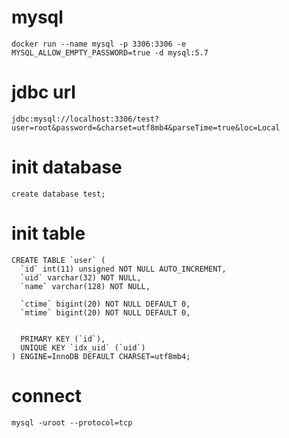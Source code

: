 # mysql

`docker run --name mysql -p 3306:3306 -e MYSQL_ALLOW_EMPTY_PASSWORD=true -d mysql:5.7`

# jdbc url
`jdbc:mysql://localhost:3306/test?user=root&password=&charset=utf8mb4&parseTime=true&loc=Local`

# init database
`create database test;`

# init table
```
CREATE TABLE `user` (
  `id` int(11) unsigned NOT NULL AUTO_INCREMENT,
  `uid` varchar(32) NOT NULL,
  `name` varchar(128) NOT NULL,

  `ctime` bigint(20) NOT NULL DEFAULT 0,
  `mtime` bigint(20) NOT NULL DEFAULT 0,


  PRIMARY KEY (`id`),
  UNIQUE KEY `idx_uid` (`uid`)
) ENGINE=InnoDB DEFAULT CHARSET=utf8mb4;
```

# connect
`mysql -uroot --protocol=tcp`
